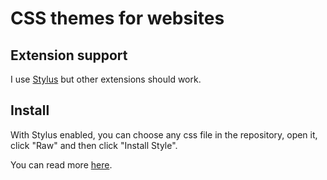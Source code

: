 # CSS themes for websites

## Extension support

I use [Stylus](https://github.com/openstyles/stylus#readme) but other extensions should work.

## Install

With Stylus enabled, you can choose any css file in the repository, open it, click "Raw" and then click "Install Style".

You can read more [here](https://github.com/openstyles/stylus/wiki/UserCSS#install-a-file).